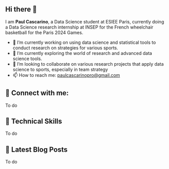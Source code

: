 ## Hi there 👋

I am **Paul Cascarino**, a Data Science student at ESIEE Paris, currently doing a Data Science research internship at INSEP for the French wheelchair basketball for the Paris 2024 Games.

- 🔭 I’m currently working on using data science and statistical tools to conduct research on strategies for various sports.
- 🌱 I’m currently exploring the world of research and advanced data science tools.
- 👯 I’m looking to collaborate on various research projects that apply data science to sports, especially in team strategy
- 📫 How to reach me: paulcascarinopro@gmail.com

## 🤝 Connect with me:

To do


## 💼 Technical Skills

To do


## 📝 Latest Blog Posts

To do
